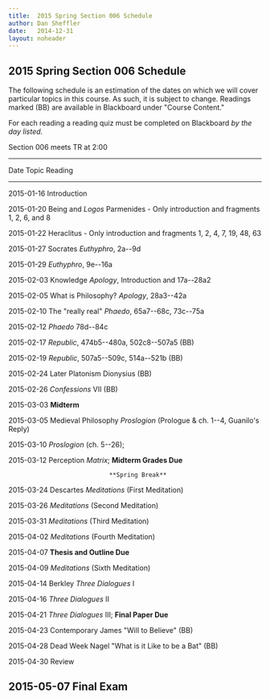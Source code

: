 ```yaml
---
title:  2015 Spring Section 006 Schedule
author: Dan Sheffler
date:   2014-12-31
layout: noheader
---
```



## 2015 Spring Section 006 Schedule ##

The following schedule is an estimation of the dates on which we will
cover particular topics in this course. As such, it is subject to
change. Readings marked (BB) are available in Blackboard under "Course Content."

For each reading a reading quiz must be completed on
Blackboard *by the day listed*.

Section 006 meets TR at 2:00


---------------------------------------------------------------
Date       Topic                Reading
---------- -------------------- -------------------------------
2015-01-16 Introduction        

2015-01-20 Being and *Logos*    Parmenides - Only introduction
                                and fragments 1, 2, 6, and 8

2015-01-22                      Heraclitus - Only introduction
                                and fragments 1, 2, 4, 7, 19,
                                48, 63

2015-01-27 Socrates             *Euthyphro*, 2a--9d

2015-01-29                                *Euthyphro*, 9e--16a

2015-02-03 Knowledge            *Apology*, Introduction and
                                17a--28a2 

2015-02-05 What is Philosophy?  *Apology*, 28a3--42a

2015-02-10 The "really real"    *Phaedo*, 65a7--68c, 73c--75a

2015-02-12                      *Phaedo* 78d--84c

2015-02-17                      *Republic*,
                                474b5--480a, 502c8--507a5 (BB)

2015-02-19                      *Republic*,
                                507a5--509c, 514a--521b (BB)

2015-02-24 Later Platonism      Dionysius (BB)

2015-02-26                      *Confessions* VII (BB)

2015-03-03                      **Midterm**

2015-03-05 Medieval Philosophy  *Proslogion* (Prologue & ch.
                                1--4, Guanilo's Reply)

2015-03-10                      *Proslogion* (ch. 5--26);

2015-03-12 Perception           *Matrix*;
                                **Midterm Grades Due**

                                **Spring Break**

2015-03-24 Descartes            *Meditations* (First Meditation)

2015-03-26                      *Meditations*
                                (Second Meditation)

2015-03-31                      *Meditations* (Third Meditation)

2015-04-02                      *Meditations* (Fourth
                                Meditation)

2015-04-07                      **Thesis and Outline Due**

2015-04-09                      *Meditations* (Sixth Meditation) 

2015-04-14 Berkley              *Three Dialogues* I

2015-04-16                      *Three Dialogues* II

2015-04-21                      *Three Dialogues* III;
                                **Final Paper Due**

2015-04-23 Contemporary         James "Will to Believe" (BB) 
                                                                         
2015-04-28 Dead Week            Nagel "What is it Like to be
                                a Bat" (BB)

2015-04-30                      Review

2015-05-07                      **Final Exam**
---------------------------------------------------------------

